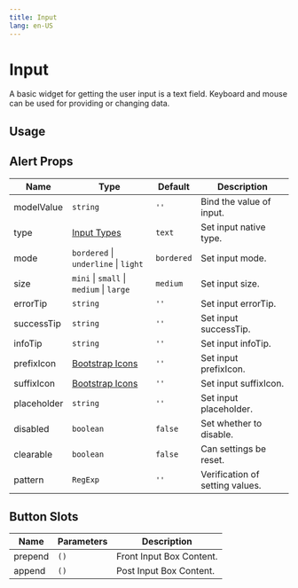 ```yaml
---
title: Input
lang: en-US
---
```


# Input

A basic widget for getting the user input is a text field. Keyboard and mouse can be used for providing or changing data.

## Usage

<demo src="../../../example/input/usage.vue"></demo>

## Alert Props

| Name        | Type                                                          | Default | Description              |
| ----------- | ------------------------------------------------------------- | ------- | -------------------------|
| modelValue  | `string`                                                      | `''`    | Bind the value of input. |
| type        | [Input Types](https://developer.mozilla.org/en-US/docs/Web/HTML/Element/input#input_types) | `text` | Set input native type. |
| mode        | `bordered` \| `underline` \| `light`                          | `bordered` | Set input mode.       |
| size        | `mini` \| `small` \| `medium` \| `large`                      | `medium`  | Set input size.        |
| errorTip    | `string`                                                      | `''`    | Set input errorTip.      |
| successTip  | `string`                                                      | `''`    | Set input successTip.    |
| infoTip     | `string`                                                      | `''`    | Set input infoTip.       |
| prefixIcon  | [Bootstrap Icons](https://icons.getbootstrap.com/)            | `''`    | Set input prefixIcon.    |
| suffixIcon  | [Bootstrap Icons](https://icons.getbootstrap.com/)            | `''`    | Set input suffixIcon.    |
| placeholder | `string`                                                      | `''`    | Set input placeholder.   |
| disabled    | `boolean`                                                     | `false` | Set whether to disable.  |
| clearable   | `boolean`                                                     | `false` | Can settings be reset.   |
| pattern     | `RegExp`                                                      | `''`    | Verification of setting values. |

## Button Slots

| Name    | Parameters | Description              |
| ------- | ---------- | ------------------------ |
| prepend | `()`       | Front Input Box Content. |
| append  | `()`       | Post Input Box Content.  |
